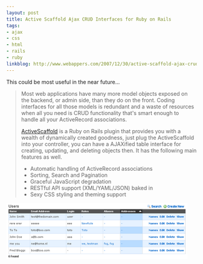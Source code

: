 ```yaml
---
layout: post
title: Active Scaffold Ajax CRUD Interfaces for Ruby on Rails
tags:
- ajax
- css
- html
- rails
- ruby
linkblog: http://www.webappers.com/2007/12/30/active-scaffold-ajax-crud-interfaces-for-ruby-on-rails/
---
```


This could be most useful in the near future...

> Most web applications have many more model objects exposed on the backend, or admin side, than they do on
> the front. Coding interfaces for all those models is redundant and a waste of resources when all you need
> is CRUD functionality that's smart enough to handle all your ActiveRecord associations.
>
> [ActiveScaffold](http://activescaffold.com/) is a Ruby on Rails plugin that provides you with a wealth of
> dynamically created goodness, just plug the ActiveScaffold into your controller, you can have a AJAXified
> table interface for creating, updating, and deleting objects then. It has the following main features as
> well.
>
> * Automatic handling of ActiveRecord associations
> * Sorting, Search and Pagination
> * Graceful JavaScript degradation
> * RESTful API support (XML/YAML/JSON) baked in
> * Sexy CSS styling and theming support

<img src="/images/2007/active-scaffold.png" alt="active-scaffold.png" class="center border" />
